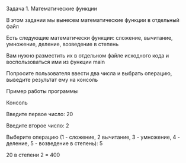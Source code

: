 Задача 1. Математические функции

В этом задании мы вынесем математические функции в отдельный файл

Есть следующие математически функции: сложение, вычитание, умножение, деление, возведение в степень

Вам нужно разместить их в отдельном файле исходного кода и воспользоваться ими из функции main

Попросите пользователя ввести два числа и выбрать операцию, выведите результат ему на консоль

Пример работы программы

Консоль

Введите первое число: 20

Введите второе число: 2

Выберите операцию (1 - сложение, 2 вычитание, 3 - умножение, 4 - деление, 5 - возведение в степень): 5

20 в степени 2 = 400
